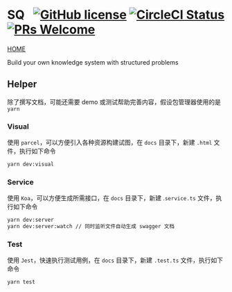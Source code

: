 # SQ &nbsp; [![GitHub license](https://img.shields.io/badge/license-MIT-blue.svg)](https://github.com/tolerance-go/sq/blob/master/LICENSE) [![CircleCI Status](https://circleci.com/gh/tolerance-go/sq.svg?style=shield&circle-token=:circle-token)](https://circleci.com/gh/tolerance-go/sq) [![PRs Welcome](https://img.shields.io/badge/PRs-welcome-brightgreen.svg)](https://github.com/tolerance-go/sq/pulls)

[HOME](http://47.92.70.143)

Build your own knowledge system with structured problems

## Helper

除了撰写文档，可能还需要 demo 或测试帮助完善内容，假设包管理器使用的是 `yarn`

### Visual

使用 `parcel`，可以方便引入各种资源构建试图，在 `docs` 目录下，新建 `.html` 文件，执行如下命令

```bash
yarn dev:visual
```

### Service

使用 `Koa`，可以方便生成所需接口，在 `docs` 目录下，新建 .`service.ts` 文件，执行如下命令

```bash
yarn dev:server
yarn dev:server:watch // 同时监听文件自动生成 swagger 文档
```

### Test

使用 `Jest`，快速执行测试用例，在 `docs` 目录下，新建 `.test.ts` 文件，执行如下命令

```bash
yarn test
```

